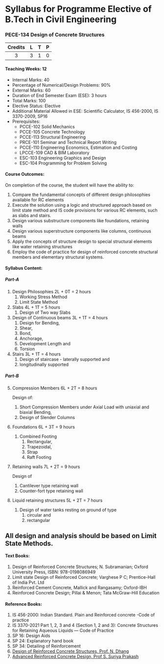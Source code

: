 # Syllabus for Programme Elective of B.Tech in Civil Engineering

### PECE-134 Design of Concrete Structures

| Credits | L | T | P |
|:-------:|---|---|---|
|    3    | 3 | 1 | 0 |

#### Teaching Weeks: 12

- Internal Marks: 40
- Percentage of Numerical/Design Problems: 90%
- External Marks: 60
- Duration of End Semester Exam (ESE): 3 hours
- Total Marks: 100
- Elective Status: Elective
- Additional Material Allowed in ESE: Scientific Calculator, IS 456-2000, IS 3370-2009, SP16
- Prerequisites:
   - PCCE-102 Solid Mechanics
   - PCCE-105 Concrete Technology
   - PCCE-113 Structural Engineering
   - PRCE-101 Seminar and Technical Report Writing
   - PCCE-110 Engineering Economics, Estimation and Costing
   - LPCCE-109 CAD & BIM Laboratory
   - ESC-103 Engineering Graphics and Design
   - ESC-104 Programming for Problem Solving

#### Course Outcomes:
On completion of the course, the student will have the ability to:

1. Compare the fundamental concepts of different design philosophies available for RC elements
1. Execute the solution using a logic and structured approach based on limit state method and IS code provisions for various RC elements, such as slabs and stairs.
1. Design various substructure components like foundations, retaining walls
1. Design various superstructure components like columns, continuous beams
1. Apply the concepts of structure design to special structural elements like water retaining structures
1. Employ the code of practice for design of reinforced concrete structural members and elementary structural systems.

#### Syllabus Content:

##### Part-A
1. Design Philosophies 2L + 0T = 2 hours 
   1. Working Stress Method
   1. Limit State Method
1. Slabs 4L + 1T = 5 hours 
   1. Design of Two way Slabs
1. Design of Continuous beams 3L + 1T = 4 hours
   1. Design for Bending,
   2. Shear,
   3. Bond,
   4. Anchorage,
   5. Development Length and
   6. Torsion
1. Stairs 3L + 1T = 4 hours
   1. Design of staircase - laterally supported and
   2. longitudinally supported
##### Part-B
5. Compression Members 6L + 2T = 8 hours

   Design of:
   1. Short Compression Members under Axial Load with uniaxial and biaxial Bending, 
   1. Design of Slender Columns
1. Foundations 6L + 3T = 9 hours
   1. Combined Footing
      1. Rectangular,
      2. Trapezoidal,
      3. Strap
      4. Raft Footing
1. Retaining walls 7L + 2T = 9 hours

   Design of
   1. Cantilever type retaining wall
   2. Counter-fort type retaining wall
1. Liquid retaining structures 5L + 2T = 7 hours
   1. Design of water tanks resting on ground of type
      1. circular and
      2. rectangular
## All design and analysis should be based on Limit State Methods.

#### Text Books: 
1. Design of Reinforced Concrete Structures; N. Subramanian; Oxford University Press, ISBN: 978-0198086949
2. Limit state Design of Reinforced Concrete; Varghese P C; Prentice-Hall of India Pvt. Ltd 
3. Reinforced Cement Concrete, Mallick and Rangasamy; Oxford-IBH
4. Reinforced Concrete Design; Pillai & Menon; Tata McGraw-Hill Education
#### Reference Books:
1. IS 456-2000: Indian Standard. Plain and Reinforced concrete -Code of practice
2. IS 3370-2021 Part 1, 2, 3 and 4 (Section 1, 2 and 3): Concrete Structures for Retaining Aqueous Liquids — Code of Practice
3. SP 16: Design Aids 
4. SP 24: Explanatory hand book 
5. SP 34: Detailing of Reinforcement
6. [Design of Reinforced Concrete Structures, Prof. N. Dhang](https://nptel.ac.in/courses/105105105)
7. [Advanced Reinforced Concrete Design, Prof S. Suriya Prakash](https://nptel.ac.in/courses/105106224)

